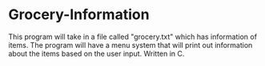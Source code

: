 # Grocery-Information
This program will take in a file called "grocery.txt" which has information of items. The program will have a menu system that will print out information about the items based on the user input. Written in C.
